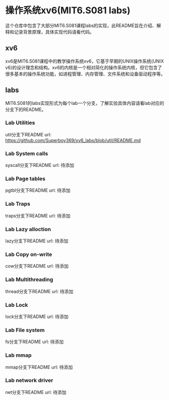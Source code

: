 # 操作系统xv6(MIT6.S081 labs)
这个仓库中包含了大部分MIT6.S081课程labs的实现，此README旨在介绍、解释和记录背景原理，具体实现代码请看代码。
## xv6
xv6是MIT6.S081课程中的教学操作系统xv6，它基于早期的UNIX操作系统(UNIX v6)的设计理念和结构。xv6的内核是一个相对简化的操作系统内核，但它包含了很多基本的操作系统功能，如进程管理、内存管理、文件系统和设备驱动程序等。
## labs
MIT6.S081的labs实现形式为每个lab一个分支，了解实验具体内容请看lab对应的分支下的README。
### Lab Utilities
util分支下README url: https://github.com/Superboy369/xv6_labs/blob/util/README.md
### Lab System calls
syscall分支下README url: 待添加
### Lab Page tables
pgtbl分支下README url: 待添加
### Lab Traps
traps分支下README url: 待添加
### Lab Lazy alloction
lazy分支下README url: 待添加
### Lab Copy on-write
cow分支下README url: 待添加
### Lab Multithreading
thread分支下README url: 待添加
### Lab Lock
lock分支下README url: 待添加
### Lab File system
fs分支下README url: 待添加
### Lab mmap
mmap分支下README url: 待添加
### Lab network driver
net分支下README url: 待添加
